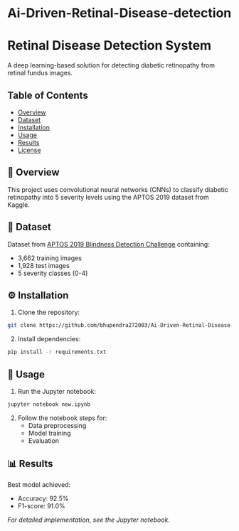 # Ai-Driven-Retinal-Disease-detection

# **Retinal Disease Detection System**  

A deep learning-based solution for detecting diabetic retinopathy from retinal fundus images.  

## **Table of Contents**  
- [Overview](#overview)  
- [Dataset](#dataset)  
- [Installation](#installation)  
- [Usage](#usage)  
- [Results](#results)  
- [License](#license)  

## **📝 Overview**  
This project uses convolutional neural networks (CNNs) to classify diabetic retinopathy into 5 severity levels using the APTOS 2019 dataset from Kaggle.  

## **📂 Dataset**  
Dataset from [APTOS 2019 Blindness Detection Challenge](https://www.kaggle.com/c/aptos2019-blindness-detection) containing:  
- 3,662 training images  
- 1,928 test images  
- 5 severity classes (0-4)  

## **⚙️ Installation**  
1. Clone the repository:  
```bash
git clone https://github.com/bhupendra272003/Ai-Driven-Retinal-Disease-detection.git
```
2. Install dependencies:  
```bash
pip install -r requirements.txt
```

## **🚀 Usage**  
1. Run the Jupyter notebook:  
```bash
jupyter notebook new.ipynb
```
2. Follow the notebook steps for:  
   - Data preprocessing  
   - Model training  
   - Evaluation  

## **📊 Results**  
Best model achieved:  
- Accuracy: 92.5%  
- F1-score: 91.0%  


*For detailed implementation, see the Jupyter notebook.*
